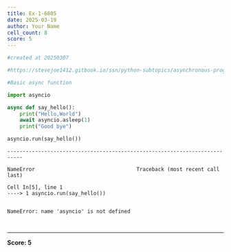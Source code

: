```yaml
---
title: Ex-1-6805
date: 2025-03-19
author: Your Name
cell_count: 8
score: 5
---
```


```python
#created at 20250307
```


```python
#https://stevejoe1412.gitbook.io/ssn/python-subtopics/asynchronous-programming
```


```python
#Basic async function
```


```python
import asyncio
```


```python
async def say_hello():
    print("Hello,World")
    await asyncio.asleep(1)
    print("Good bye")
```


```python
asyncio.run(say_hello())
```


    ---------------------------------------------------------------------------

    NameError                                 Traceback (most recent call last)

    Cell In[5], line 1
    ----> 1 asyncio.run(say_hello())


    NameError: name 'asyncio' is not defined



```python

```


```python

```


---
**Score: 5**